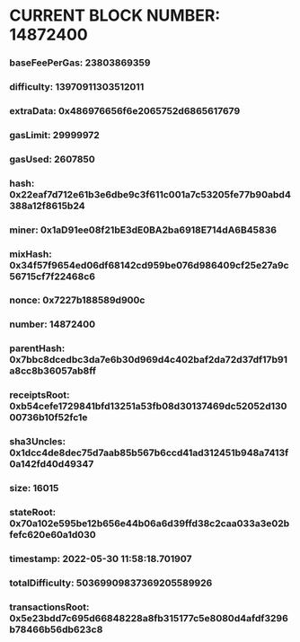 # CURRENT BLOCK NUMBER: 14872400

### baseFeePerGas: 23803869359
### difficulty: 13970911303512011
### extraData: 0x486976656f6e2065752d6865617679
### gasLimit: 29999972
### gasUsed: 2607850
### hash: 0x22eaf7d712e61b3e6dbe9c3f611c001a7c53205fe77b90abd4388a12f8615b24
### miner: 0x1aD91ee08f21bE3dE0BA2ba6918E714dA6B45836
### mixHash: 0x34f57f9654ed06df68142cd959be076d986409cf25e27a9c56715cf7f22468c6
### nonce: 0x7227b188589d900c
### number: 14872400
### parentHash: 0x7bbc8dcedbc3da7e6b30d969d4c402baf2da72d37df17b91a8cc8b36057ab8ff
### receiptsRoot: 0xb54cefe1729841bfd13251a53fb08d30137469dc52052d13000736b10f52fc1e
### sha3Uncles: 0x1dcc4de8dec75d7aab85b567b6ccd41ad312451b948a7413f0a142fd40d49347
### size: 16015
### stateRoot: 0x70a102e595be12b656e44b06a6d39ffd38c2caa033a3e02bfefc620e60a1d030
### timestamp: 2022-05-30 11:58:18.701907
### totalDifficulty: 50369909837369205589926
### transactionsRoot: 0x5e23bdd7c695d66848228a8fb315177c5e8080d4afdf3296b78466b56db623c8
